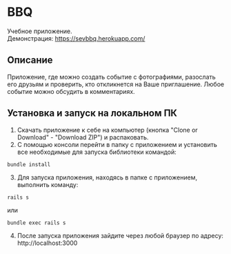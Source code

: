 # BBQ
Учебное приложение.  
Демонстрация: https://sevbbq.herokuapp.com/  

## Описание
Приложение, где можно создать событие с фотографиями, разослать его друзьям и проверить, кто откликнется на Ваше приглашение. Любое событие можно обсудить в комментариях.

## Установка и запуск на локальном ПК  
1. Скачать приложение к себе на компьютер (кнопка "Clone or Download" - "Download ZIP") и распаковать.
2. С помощью консоли перейти в папку с приложением и установить все необходимые для запуска библиотеки командой:
```
bundle install
```
3. Для запуска приложения, находясь в папке с приложением, выполнить команду:
```
rails s
```
или
```
bundle exec rails s
```
4. После запуска приложения зайдите через любой браузер по адресу: http://localhost:3000
